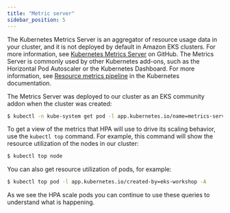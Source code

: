 ```yaml
---
title: "Metric server"
sidebar_position: 5
---
```


The Kubernetes Metrics Server is an aggregator of resource usage data in your cluster, and it is not deployed by default in Amazon EKS clusters. For more information, see [Kubernetes Metrics Server](https://github.com/kubernetes-sigs/metrics-server) on GitHub. The Metrics Server is commonly used by other Kubernetes add-ons, such as the Horizontal Pod Autoscaler or the Kubernetes Dashboard. For more information, see [Resource metrics pipeline](https://kubernetes.io/docs/tasks/debug/debug-cluster/resource-metrics-pipeline/) in the Kubernetes documentation.

The Metrics Server was deployed to our cluster as an EKS community addon when the cluster was created:

```bash
$ kubectl -n kube-system get pod -l app.kubernetes.io/name=metrics-server
```

To get a view of the metrics that HPA will use to drive its scaling behavior, use the `kubectl top` command. For example, this command will show the resource utilization of the nodes in our cluster:

```bash
$ kubectl top node
```

You can also get resource utilization of pods, for example:

```bash
$ kubectl top pod -l app.kubernetes.io/created-by=eks-workshop -A
```

As we see the HPA scale pods you can continue to use these queries to understand what is happening.
